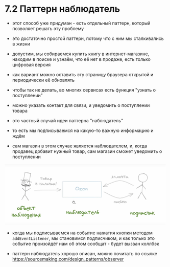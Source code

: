 # 7.2 Паттерн наблюдатель

- этот способ уже придуман - есть отдельный паттерн, который позволяет решать эту проблему

- это достаточно простой паттерн, потому что с ним мы сталкивались в жизни

- допустим, мы собираемся купить книгу в интернет-магазине, находим в поиске и узнаём, что её нет в продаже, есть только цифровая версия

- как вариант можно оставить эту страницу браузера открытой и периодически её обновлять

- чтобы так не делать, во многих сервисах есть функция "узнать о поступлении"

- можно указать контакт для связи, и уведомить о поступлении товара

- это частный случай идеи паттерна "наблюдатель"

- то есть мы подписываемся на какую-то важную информацию и ждём

- сам магазин в этом случае является наблюдателем, и, когда продавец добавит нужный товар, сам магазин сможет уведомить о поступлении

![alt text](img/image.png)

- когда мы подписываемся на событие нажатия кнопки методом `addEventListener`, мы становимся подписчиком, и как только это событие произойдёт нам об этом сообщат - будет вызван коллбэк

- паттерн наблюдатель хорошо описан, можно почитать по ссылке 
https://sourcemaking.com/design_patterns/observer